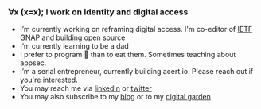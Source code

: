 ### ∀x (x=x); I work on identity and digital access

<!--
**fimbault/fimbault** is a ✨ _special_ ✨ repository because its `README.md` (this file) appears on your GitHub profile.

- 🔭 I’m currently working on reframing digital access. I'm co-editor of IETF GNAP.
- 🌱 I’m currently learning to be a dad
- 👯 I’m looking to collaborate on ...
- 🤔 I’m looking for help with ...
- 💬 Ask me about ...
- 📫 How to reach me: ...
- 😄 Pronouns: ...
- ⚡ Fun fact: ...
-->

- I’m currently working on reframing digital access. I'm co-editor of [IETF GNAP](https://github.com/ietf-wg-gnap/gnap-core-protocol) and building open source
- I’m currently learning to be a dad
- I prefer to program 🦀 than to eat them. Sometimes teaching about appsec. 
- I’m a serial entrepreneur, currently building acert.io. Please reach out if you're interested.
- You may reach me via [linkedIn](https://www.linkedin.com/in/fimbault/) or [twitter](https://twitter.com/fimbault) 
- You may also subscribe to my [blog](https://blog.fimbault.com/) or to my [digital garden](https://hackmd.io/c9aIQ4lpTaia0st1QdbeJg)
